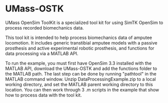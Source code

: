 # UMass-OSTK
UMass OpenSim ToolKit is a specialized tool kit for using SimTK OpenSim to process recorded biomechanics data. 

This tool kit is intended to help process biomechanics data of amputee locomotion. It includes generic transtibial amputee models with a passive prosthesis and active experimental robotic prosthesis, and functions for data processing via a MATLAB API. 

To run the example, you must first have OpenSim 3.3 installed with the MATLAB API, download the UMass-OSTK and add the functions folder to the MATLAB path. The last step can be done by running "pathtool" in the MATLAB command window. Unzip DataProcessingExample.zip to a local working directory, and set the MATLAB parent working directory to this location. You can then work through 3 .m scripts in the example that show how to process data with the tool kit. 
